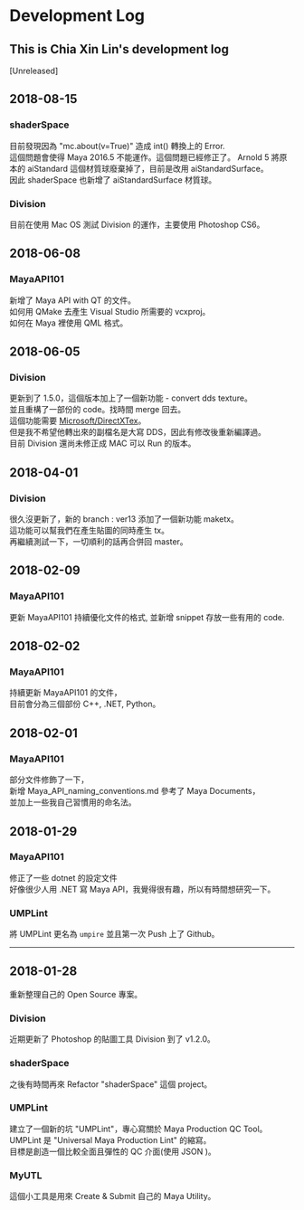 # Development Log

## This is Chia Xin Lin's development log

[Unreleased]

## 2018-08-15

### shaderSpace

目前發現因為 "mc.about(v=True)" 造成 int() 轉換上的 Error.  
這個問題會使得 Maya 2016.5 不能運作。這個問題已經修正了。
Arnold 5 將原本的 aiStandard 這個材質球廢棄掉了，目前是改用 aiStandardSurface。  
因此 shaderSpace 也新增了 aiStandardSurface 材質球。

### Division

目前在使用 Mac OS 測試 Division 的運作，主要使用 Photoshop CS6。

## 2018-06-08

### MayaAPI101

新增了 Maya API with QT 的文件。  
如何用 QMake 去產生 Visual Studio 所需要的 vcxproj。  
如何在 Maya 裡使用 QML 格式。

## 2018-06-05

### Division

更新到了 1.5.0，這個版本加上了一個新功能 - convert dds texture。  
並且重構了一部份的 code。找時間 merge 回去。  
這個功能需要 [Microsoft/DirectXTex](https://github.com/Microsoft/DirectXTex)。  
但是我不希望他轉出來的副檔名是大寫 DDS，因此有修改後重新編譯過。  
目前 Division 還尚未修正成 MAC 可以 Run 的版本。

## 2018-04-01

### Division

很久沒更新了，新的 branch : ver13 添加了一個新功能 maketx。</br>
這功能可以幫我們在產生貼圖的同時產生 tx。</br>
再繼續測試一下，一切順利的話再合併回 master。</br>

## 2018-02-09

### MayaAPI101

更新 MayaAPI101 持續優化文件的格式, 並新增 snippet 存放一些有用的 code.

## 2018-02-02

### MayaAPI101

持續更新 MayaAPI101 的文件，</br>
目前會分為三個部份 C++, .NET, Python。</br>

## 2018-02-01

### MayaAPI101

部分文件修飾了一下，</br>
新增 Maya_API_naming_conventions.md 參考了 Maya Documents，</br>
並加上一些我自己習慣用的命名法。

## 2018-01-29

### MayaAPI101

修正了一些 dotnet 的設定文件</br>
好像很少人用 .NET 寫 Maya API，我覺得很有趣，所以有時間想研究一下。

### UMPLint

將 UMPLint 更名為 `umpire` 並且第一次 Push 上了 Github。

---

## 2018-01-28

重新整理自己的 Open Source 專案。</br>

### Division

近期更新了 Photoshop 的貼圖工具 Division 到了 v1.2.0。</br>

### shaderSpace

之後有時間再來 Refactor "shaderSpace" 這個 project。</br>

### UMPLint

建立了一個新的坑 "UMPLint"，專心寫關於 Maya Production QC Tool。</br>
UMPLint 是 "Universal Maya Production Lint" 的縮寫。</br>
目標是創造一個比較全面且彈性的 QC 介面(使用 JSON )。</br>

### MyUTL

這個小工具是用來 Create & Submit 自己的 Maya Utility。</br>